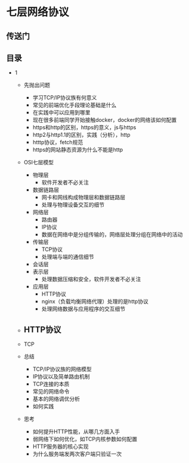 # 七层网络协议

## 传送门

## 目录

- 1
  - 先抛出问题
    - 学习TCP/IP协议族有何意义
    - 常见的前端优化手段理论基础是什么
    - 在实践中可以应用到哪里
    - 现在很多前端同学开始接触docker，docker的网络该如何配置
    - https和http的区别，https的意义，js与https
    - http2与http1.1的区别，实践（分析），http
    - htttp协议，fetch规范
    - https的网站静态资源为什么不能是http
  - OSI七层模型
    - 物理层
      - 软件开发者不必关注
    - 数据链路层
      - 网卡和网线构成物理层和数据链路层
      - 处理与物理设备交互的细节
    - 网络层
      - 路由器
      - IP协议
      - 数据在网络中是分组传输的，网络层处理分组在网络中的活动
    - 传输层
      - TCP协议
      - 处理端与端的通信细节
    - 会话层
    - 表示层
      - 处理数据压缩和安全，软件开发者不必关注
    - 应用层
      - HTTP协议
      - nginx（负载均衡网络代理）处理的是http协议
      - 处理网络数据与应用程序的交互细节
  - HTTP协议
    - 
  - TCP

  - 总结
    - TCP/IP协议族的网络模型
    - IP协议以及简单路由机制
    - TCP连接的本质
    - 常见的网络命令
    - 基本的网络调优分析
    - 如何实践

  - 思考
    - 如何提升HTTP性能，从哪几方面入手
    - 弱网络下如何优化，如TCP内核参数如何配置
    - HTTP服务器的核心实现
    - 为什么服务端发两次客户端只验证一次